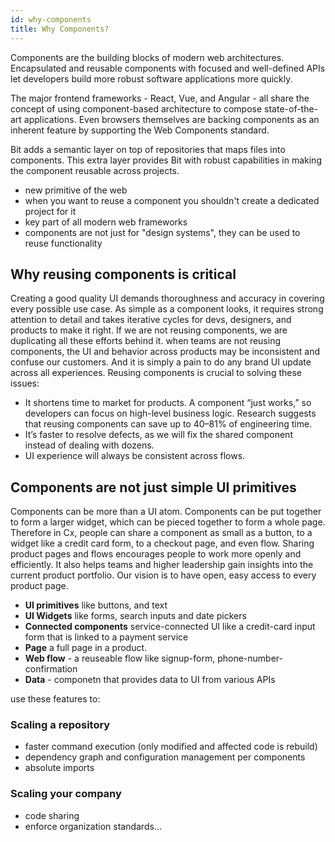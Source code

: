 ```yaml
---
id: why-components
title: Why Components?
---
```


Components are the building blocks of modern web architectures. Encapsulated and reusable components with focused and well-defined APIs let developers build more robust software applications more quickly.

The major frontend frameworks - React, Vue, and Angular - all share the concept of using component-based architecture to compose state-of-the-art applications. Even browsers themselves are backing components as an inherent feature by supporting the Web Components standard.

Bit adds a semantic layer on top of repositories that maps files into components. This extra layer provides Bit with robust capabilities in making the component reusable across projects.

- new primitive of the web
- when you want to reuse a component you shouldn't create a dedicated project for it
- key part of all modern web frameworks
- components are not just for "design systems", they can be used to reuse functionality

## Why reusing components is critical

Creating a good quality UI demands thoroughness and accuracy in covering every possible use case. As simple as a component looks, it requires strong attention to detail and takes iterative cycles for devs, designers, and products to make it right. If we are not reusing components, we are duplicating all these efforts behind it. when teams are not reusing components, the UI and behavior across products may be inconsistent and confuse our customers. And it is simply a pain to do any brand UI update across all experiences.
Reusing components is crucial to solving these issues:

- It shortens time to market for products. A component “just works,” so developers can focus on high-level business logic. Research suggests that reusing components can save up to 40–81% of engineering time.
- It’s faster to resolve defects, as we will fix the shared component instead of dealing with dozens.
- UI experience will always be consistent across flows.

## Components are not just simple UI primitives

Components can be more than a UI atom. Components can be put together to form a larger widget, which can be pieced together to form a whole page. Therefore in Cx, people can share a component as small as a button, to a widget like a credit card form, to a checkout page, and even flow.
Sharing product pages and flows encourages people to work more openly and efficiently. It also helps teams and higher leadership gain insights into the current product portfolio. Our vision is to have open, easy access to every product page.

- **UI primitives** like buttons, and text
- **UI Widgets** like forms, search inputs and date pickers
- **Connected components** service-connected UI like a credit-card input form that is linked to a payment service
- **Page** a full page in a product.
- **Web flow** - a reuseable flow like signup-form, phone-number-confirmation
- **Data** - componetn that provides data to UI from various APIs



use these features to:

### Scaling a repository

- faster command execution (only modified and affected code is rebuild)
- dependency graph and configuration management per components
- absolute imports

### Scaling your company

- code sharing
- enforce organization standards...
